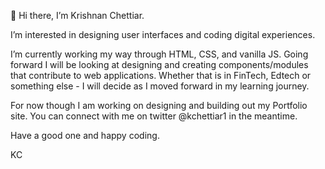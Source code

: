 👋 Hi there, I’m Krishnan Chettiar.
  
I’m interested in designing user interfaces and coding digital experiences. 

I’m currently working my way through HTML, CSS, and vanilla JS. Going forward I will be looking at designing and creating components/modules that contribute to web applications. Whether that is in FinTech, Edtech or something else - I will decide as I moved forward in my learning journey. 

For now though I am working on designing and building out my Portfolio site. You can connect with me  on twitter @kchettiar1 in the meantime.

Have a good one and happy coding.

KC

<!---
kchettiar1/kchettiar1 is a ✨ special ✨ repository because its `README.md` (this file) appears on your GitHub profile.
You can click the Preview link to take a look at your changes.
--->
